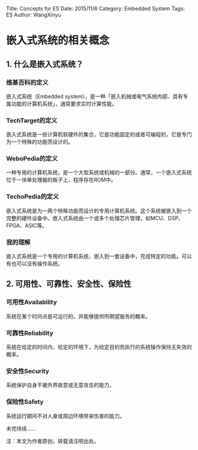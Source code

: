 Title: Concepts for ES
Date: 2015/11/6
Category: Embedded System
Tags: ES
Author: WangXinyu
# 嵌入式系统的相关概念
## 1. 什么是嵌入式系统？
### 维基百科的定义
嵌入式系统（Embedded system），是一种「嵌入机械或电气系统内部、具有专属功能的计算机系统」，通常要求实时计算性能。
### TechTarget的定义
嵌入式系统是一些计算机软硬件的集合，它是功能固定的或者可编程的，它是专门为一个特殊的功能而设计的。
### WeboPedia的定义
一种专用的计算机系统，是一个大型系统或机械的一部分。通常，一个嵌入式系统位于一块单处理器的板子上，程序存在ROM中。
### TechoPedia的定义
嵌入式系统是为一两个特殊功能而设计的专用计算机系统。这个系统被嵌入到一个完整的硬件设备中。嵌入式系统由一个或多个处理芯片管理，如MCU、DSP、FPGA、ASIC等。
### 我的理解
嵌入式系统是一个专用的计算机系统，嵌入到一套设备中，完成特定的功能。可以有也可以没有操作系统。
## 2. 可用性、可靠性、安全性、保险性
### 可用性Availability
系统在某个时间点是可运行的，并能够提供所期望服务的概率。
### 可靠性Reliability
系统在给定的时间内，给定的环境下，为给定目的而执行的系统操作保持无失效的概率。
### 安全性Security
系统保护自身不被外界故意或无意攻击的能力。
### 保险性Safety
系统运行期间不对人身或周边环境带来伤害的能力。


未完待续......

注：本文为作者原创，转载请注明出处。